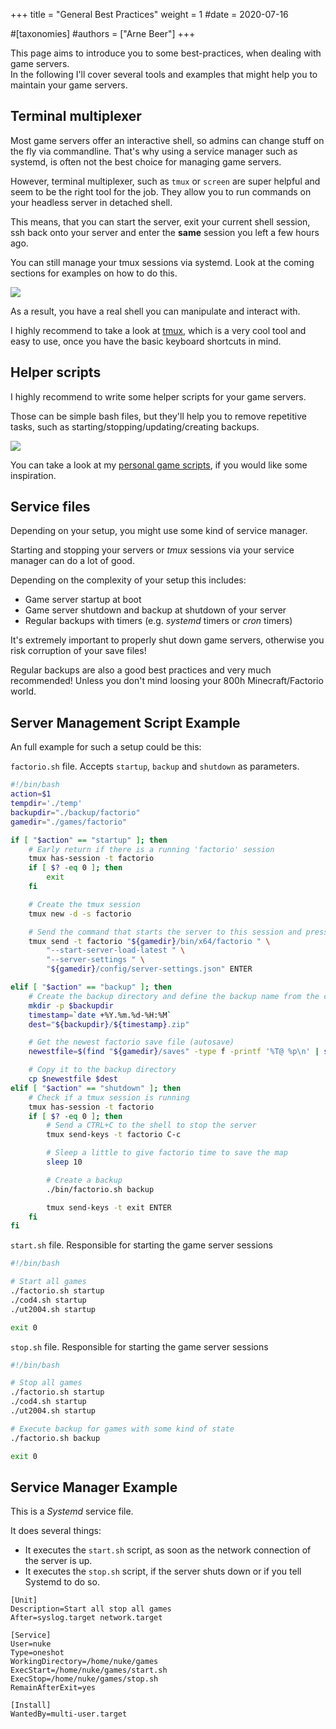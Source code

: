 +++
title = "General Best Practices"
weight = 1
#date = 2020-07-16

#[taxonomies]
#authors = ["Arne Beer"]
+++

This page aims to introduce you to some best-practices, when dealing with game servers.  
In the following I'll cover several tools and examples that might help you to maintain your game servers.

## Terminal multiplexer

Most game servers offer an interactive shell, so admins can change stuff on the fly via commandline.
That's why using a service manager such as systemd, is often not the best choice for managing game servers.

However, terminal multiplexer, such as `tmux` or `screen` are super helpful and seem to be the right tool for the job.
They allow you to run commands on your headless server in detached shell.

This means, that you can start the server, exit your current shell session, ssh back onto your server and enter the **same** session you left a few hours ago.

You can still manage your tmux sessions via systemd. Look at the coming sections for examples on how to do this.

<div class="gif" alt="Tmux dedicated game server tutorial example">
    <img src="/best_practices/tmux_demo.gif" style="width:auto;"></img>
</div>

As a result, you have a real shell you can manipulate and interact with.

I highly recommend to take a look at [tmux](https://github.com/tmux/tmux/wiki), which is a very cool tool and easy to use, once you have the basic keyboard shortcuts in mind.

## Helper scripts

I highly recommend to write some helper scripts for your game servers.

Those can be simple bash files, but they'll help you to remove repetitive tasks, such as starting/stopping/updating/creating backups.

<div class="gif" alt="Factorio dedicated server helper bash script">
    <img src="/best_practices/helper_script_demo.gif" style="width:auto;"></img>
</div>

You can take a look at my [personal game scripts](https://github.com/Nukesor/gamescripts/blob/master/bin/factorio.sh), if you would like some inspiration.

## Service files

Depending on your setup, you might use some kind of service manager.

Starting and stopping your servers or _tmux_ sessions via your service manager can do a lot of good.

Depending on the complexity of your setup this includes:

- Game server startup at boot
- Game server shutdown and backup at shutdown of your server
- Regular backups with timers (e.g. _systemd_ timers or _cron_ timers)

It's extremely important to properly shut down game servers, otherwise you risk corruption of your save files!

Regular backups are also a good best practices and very much recommended! Unless you don't mind loosing your 800h Minecraft/Factorio world.

## Server Management Script Example

An full example for such a setup could be this:

`factorio.sh` file. Accepts `startup`, `backup` and `shutdown` as parameters.

```bash
#!/bin/bash
action=$1
tempdir='./temp'
backupdir="./backup/factorio"
gamedir="./games/factorio"

if [ "$action" == "startup" ]; then
    # Early return if there is a running 'factorio' session
    tmux has-session -t factorio
    if [ $? -eq 0 ]; then
        exit
    fi

    # Create the tmux session
    tmux new -d -s factorio

    # Send the command that starts the server to this session and press ENTER
    tmux send -t factorio "${gamedir}/bin/x64/factorio " \
        "--start-server-load-latest " \
        "--server-settings " \
        "${gamedir}/config/server-settings.json" ENTER

elif [ "$action" == "backup" ]; then
    # Create the backup directory and define the backup name from the current date and time
    mkdir -p $backupdir
    timestamp=`date +%Y.%m.%d-%H:%M`
    dest="${backupdir}/${timestamp}.zip"

    # Get the newest factorio save file (autosave)
    newestfile=$(find "${gamedir}/saves" -type f -printf '%T@ %p\n' | sort -n | tail -1 | cut -f2- -d" ")

    # Copy it to the backup directory
    cp $newestfile $dest
elif [ "$action" == "shutdown" ]; then
    # Check if a tmux session is running
    tmux has-session -t factorio
    if [ $? -eq 0 ]; then
        # Send a CTRL+C to the shell to stop the server
        tmux send-keys -t factorio C-c

        # Sleep a little to give factorio time to save the map
        sleep 10

        # Create a backup
        ./bin/factorio.sh backup

        tmux send-keys -t exit ENTER
    fi
fi
```

`start.sh` file. Responsible for starting the game server sessions

```bash
#!/bin/bash

# Start all games
./factorio.sh startup
./cod4.sh startup
./ut2004.sh startup

exit 0
```

`stop.sh` file. Responsible for starting the game server sessions

```bash
#!/bin/bash

# Stop all games
./factorio.sh startup
./cod4.sh startup
./ut2004.sh startup

# Execute backup for games with some kind of state
./factorio.sh backup

exit 0
```

## Service Manager Example 

This is a _Systemd_ service file.

It does several things:

- It executes the `start.sh` script, as soon as the network connection of the server is up.
- It executes the `stop.sh` script, if the server shuts down or if you tell Systemd to do so.

```text
[Unit]
Description=Start all stop all games
After=syslog.target network.target

[Service]
User=nuke
Type=oneshot
WorkingDirectory=/home/nuke/games
ExecStart=/home/nuke/games/start.sh
ExecStop=/home/nuke/games/stop.sh
RemainAfterExit=yes

[Install]
WantedBy=multi-user.target
```
